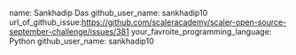 name: Sankhadip Das
github_user_name: sankhadip10
url_of_github_issue:https://github.com/scaleracademy/scaler-open-source-september-challenge/issues/381
your_favroite_programming_language: Python
github_user_name: sankhadip10